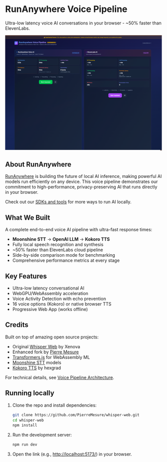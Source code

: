 # RunAnywhere Voice Pipeline

Ultra-low latency voice AI conversations in your browser - ~50% faster than ElevenLabs.

![RunAnywhere Voice Pipeline](./public/run-anywhere-web-voice.png)

## About RunAnywhere

[RunAnywhere](https://www.runanywhere.ai/) is building the future of local AI inference, making powerful AI models run efficiently on any device. This voice pipeline demonstrates our commitment to high-performance, privacy-preserving AI that runs directly in your browser.

Check out our [SDKs and tools](https://github.com/RunanywhereAI/runanywhere-sdks) for more ways to run AI locally.

## What We Built

A complete end-to-end voice AI pipeline with ultra-fast response times:
- **Moonshine STT** → **OpenAI LLM** → **Kokoro TTS**
- Fully local speech recognition and synthesis
- ~50% faster than ElevenLabs cloud pipeline
- Side-by-side comparison mode for benchmarking
- Comprehensive performance metrics at every stage

## Key Features

- Ultra-low latency conversational AI
- WebGPU/WebAssembly acceleration  
- Voice Activity Detection with echo prevention
- 16 voice options (Kokoro) or native browser TTS
- Progressive Web App (works offline)

## Credits

Built on top of amazing open source projects:
- Original [Whisper Web](https://github.com/xenova/whisper-web) by Xenova
- Enhanced fork by [Pierre Mesure](https://github.com/PierreMesure/whisper-web)
- [Transformers.js](https://github.com/xenova/transformers.js) for WebAssembly ML
- [Moonshine STT](https://github.com/usefulsensors/moonshine) models
- [Kokoro TTS](https://huggingface.co/hexgrad/Kokoro-82M) by hexgrad

For technical details, see [Voice Pipeline Architecture](./docs/VOICE_PIPELINE_ARCHITECTURE.md).

## Running locally

1. Clone the repo and install dependencies:

    ```bash
    git clone https://github.com/PierreMesure/whisper-web.git
    cd whisper-web
    npm install
    ```

2. Run the development server:

    ```bash
    npm run dev
    ```

3. Open the link (e.g., [http://localhost:5173/](http://localhost:5173/)) in your browser.
